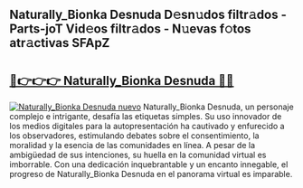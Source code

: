 ## Naturally_Bionka Desnuda D𝚎sn𝚞dos filtr𝚊dos - Parts-joT Vid𝚎os filtr𝚊dos - N𝚞evas f𝚘tos atr𝚊ctivas SFApZ

# <h2><a href="http://mb3kxn.tromn.icu/?c=Naturally_Bionka+Desnuda">🔗👉👉👉 Naturally_Bionka Desnuda 🔗🔗</a></h2>

[![Naturally_Bionka Desnuda nuevo](https://i.imgur.com/pEAQMta.gif)](http://mb3kxn.tromn.icu/?c=Naturally_Bionka+Desnuda)
Naturally_Bionka Desnuda, un personaje complejo e intrigante, desafía las etiquetas simples. Su uso innovador de los medios digitales para la autopresentación ha cautivado y enfurecido a los observadores, estimulando debates sobre el consentimiento, la moralidad y la esencia de las comunidades en línea. A pesar de la ambigüedad de sus intenciones, su huella en la comunidad virtual es imborrable. Con una dedicación inquebrantable y un encanto innegable, el progreso de Naturally_Bionka Desnuda en el panorama virtual es imparable.
